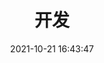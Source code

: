 ---
pageComponent: 
  name: Catalogue
  data: 
    path: 01.开发   # 找到该文件目录，显示该目录下的内容
    # imgUrl: /img/catalogue/default.png
    description: 前后端开发的相关技术。
title: 开发
date: 2021-10-21 16:43:47
permalink: /dev/
sidebar: false
article: false
comment: false
editLink: false
---